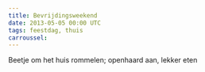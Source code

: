 ```yaml
---
title: Bevrijdingsweekend
date: 2013-05-05 00:00 UTC
tags: feestdag, thuis
carroussel: 
---
```

Beetje om het huis rommelen; openhaard aan, lekker eten


